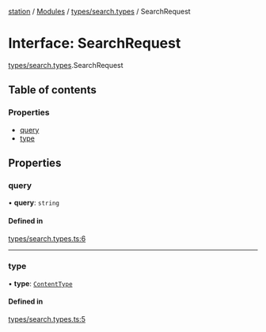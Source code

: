 [station](../README.md) / [Modules](../modules.md) / [types/search.types](../modules/types_search_types.md) / SearchRequest

# Interface: SearchRequest

[types/search.types](../modules/types_search_types.md).SearchRequest

## Table of contents

### Properties

- [query](types_search_types.SearchRequest.md#query)
- [type](types_search_types.SearchRequest.md#type)

## Properties

### query

• **query**: `string`

#### Defined in

[types/search.types.ts:6](https://github.com/kiotosi/station/blob/cfb6b0e/types/search.types.ts#L6)

___

### type

• **type**: [`ContentType`](../modules/types_post_types.md#contenttype)

#### Defined in

[types/search.types.ts:5](https://github.com/kiotosi/station/blob/cfb6b0e/types/search.types.ts#L5)
